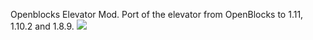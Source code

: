 Openblocks Elevator Mod.
Port of the elevator from OpenBlocks to 1.11, 1.10.2 and 1.8.9.
[![](http://www.userlogos.org/files/curseforge2.png?1471176677)](https://minecraft.curseforge.com/projects/openblocks-elevator)

